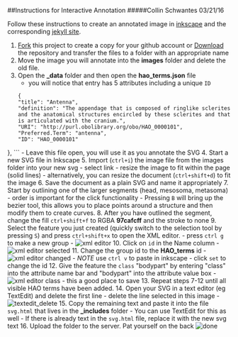 ##Instructions for Interactive Annotation
#####Collin Schwantes
03/21/16


Follow these instructions to create an annotated image in [inkscape](https://inkscape.org/en/) and the corresponding [jekyll site](https://jekyllrb.com/). 

1.  [Fork](https://github.com/collinschwantes/Annotated_Ultras/blob/master/Inkscape_instructions.md#fork-destination-box) this project to create a copy for your github account or 
[Download](https://github.com/collinschwantes/Annotated_Ultras/archive/master.zip) the repository and transfer the files to a folder with an appropriate name
2.  Move the image you will annotate into the **images** folder and delete the old file. 
3.  Open the **_data** folder and then open the **hao_terms.json** file
    -  you will notice that entry has 5 attributes including a unique `ID`
    ```
    {
    "title": "Antenna",
    "definition": "The appendage that is composed of ringlike sclerites and the anatomical structures encircled by these sclerites and that is articulated with the cranium.",
    "URI": "http://purl.obolibrary.org/obo/HAO_0000101",
    "Preferred.Term": "antenna",
    "ID": "HAO_0000101"
  },
    ```
    -  Leave this file open, you will use it as you annotate the SVG
4.  Start a new SVG file in Inkscape
5.  Import (`ctrl+i`) the image file from the images folder into your new svg 
    - select link 
    - resize the image to fit within the page (solid lines) 
    - alternatively, you can resize the document (`ctrl+shift+d`) to fit the image
6.  Save the document as a plain SVG and name it appropriately
7.  Start by outlining one of the larger segments (head, mesosoma, metasoma) - order is important for the click functionality 
    - Pressing `B` will bring up the bezier tool, this allows you to place points around a structure and then modify them to create curves. 
8.  After you have outlined the segment, change the fill `ctrl+shift+f` to RGBA **97cafcff** and the stroke to none
9.  Select the feature you just created (quickly switch to the selection tool by pressing `S`) and press `ctrl+shift+x` to open the XML editor. 
    - press `ctrl g` to make a new group 
    - ![xml editor](https://raw.githubusercontent.com/collinschwantes/Annotated_Ultras/master/Screenshot%202016-03-21%2013.00.40.png)
10. Click on `id` in the Name column
    - ![xml editor selected](https://raw.githubusercontent.com/collinschwantes/Annotated_Ultras/master/Screenshot%202016-03-21%2013.05.37.png)
11. Change the group id to the **HAO_terms** id
    - ![xml editor changed](https://raw.githubusercontent.com/collinschwantes/Annotated_Ultras/master/Screenshot%202016-03-21%2013.07.36.png)
    - *NOTE* use `ctrl v` to paste in inkscape
    - click `set` to change the id
12. Give the feature the `class` "bodypart" by entering "class" into the attribute name bar and "bodypart" into the attribute value box
    - ![xml editor class](https://raw.githubusercontent.com/collinschwantes/Annotated_Ultras/master/Screenshot%202016-03-21%2013.23.56.png)
    - this a good place to save
13. Repeat steps 7-12 until all visible HAO terms have been added. 
14. Open your SVG in a text editor (eg TextEdit) and delete the first line 
    - delete the line selected in this image
    - ![textedit_delete](https://raw.githubusercontent.com/collinschwantes/Annotated_Ultras/master/Screenshot%202016-03-21%2013.31.42.png)
15. Copy the remaining text and paste it into the file `svg.html` that lives in the **_includes** folder 
    - You can use TextEdit for this as well
    - If there is already text in the `svg.html` file, replace it with the new svg text
16. Upload the folder to the server. Pat yourself on the back ![done](http://i3.kym-cdn.com/photos/images/facebook/000/011/296/success_baby.jpg)
